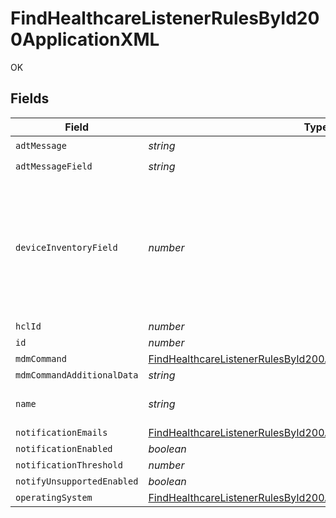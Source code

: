 # FindHealthcareListenerRulesById200ApplicationXML

OK


## Fields

| Field                                                                                                                                                               | Type                                                                                                                                                                | Required                                                                                                                                                            | Description                                                                                                                                                         | Example                                                                                                                                                             |
| ------------------------------------------------------------------------------------------------------------------------------------------------------------------- | ------------------------------------------------------------------------------------------------------------------------------------------------------------------- | ------------------------------------------------------------------------------------------------------------------------------------------------------------------- | ------------------------------------------------------------------------------------------------------------------------------------------------------------------- | ------------------------------------------------------------------------------------------------------------------------------------------------------------------- |
| `adtMessage`                                                                                                                                                        | *string*                                                                                                                                                            | :heavy_check_mark:                                                                                                                                                  | N/A                                                                                                                                                                 | A03                                                                                                                                                                 |
| `adtMessageField`                                                                                                                                                   | *string*                                                                                                                                                            | :heavy_check_mark:                                                                                                                                                  | N/A                                                                                                                                                                 | PV1-6-3                                                                                                                                                             |
| `deviceInventoryField`                                                                                                                                              | *number*                                                                                                                                                            | :heavy_minus_sign:                                                                                                                                                  | -1 represents the location field 'Room'; any other number is a mobile device extension attribute ID.                                                                |                                                                                                                                                                     |
| `hclId`                                                                                                                                                             | *number*                                                                                                                                                            | :heavy_minus_sign:                                                                                                                                                  | N/A                                                                                                                                                                 | 1                                                                                                                                                                   |
| `id`                                                                                                                                                                | *number*                                                                                                                                                            | :heavy_minus_sign:                                                                                                                                                  | N/A                                                                                                                                                                 | 1                                                                                                                                                                   |
| `mdmCommand`                                                                                                                                                        | [FindHealthcareListenerRulesById200ApplicationXMLMdmCommand](../../models/operations/findhealthcarelistenerrulesbyid200applicationxmlmdmcommand.md)                 | :heavy_minus_sign:                                                                                                                                                  | N/A                                                                                                                                                                 |                                                                                                                                                                     |
| `mdmCommandAdditionalData`                                                                                                                                          | *string*                                                                                                                                                            | :heavy_minus_sign:                                                                                                                                                  | N/A                                                                                                                                                                 |                                                                                                                                                                     |
| `name`                                                                                                                                                              | *string*                                                                                                                                                            | :heavy_check_mark:                                                                                                                                                  | N/A                                                                                                                                                                 | Patient Discharge - Wipe                                                                                                                                            |
| `notificationEmails`                                                                                                                                                | [FindHealthcareListenerRulesById200ApplicationXMLNotificationEmails](../../models/operations/findhealthcarelistenerrulesbyid200applicationxmlnotificationemails.md) | :heavy_minus_sign:                                                                                                                                                  | N/A                                                                                                                                                                 |                                                                                                                                                                     |
| `notificationEnabled`                                                                                                                                               | *boolean*                                                                                                                                                           | :heavy_minus_sign:                                                                                                                                                  | N/A                                                                                                                                                                 |                                                                                                                                                                     |
| `notificationThreshold`                                                                                                                                             | *number*                                                                                                                                                            | :heavy_minus_sign:                                                                                                                                                  | N/A                                                                                                                                                                 |                                                                                                                                                                     |
| `notifyUnsupportedEnabled`                                                                                                                                          | *boolean*                                                                                                                                                           | :heavy_minus_sign:                                                                                                                                                  | N/A                                                                                                                                                                 |                                                                                                                                                                     |
| `operatingSystem`                                                                                                                                                   | [FindHealthcareListenerRulesById200ApplicationXMLOperatingSystem](../../models/operations/findhealthcarelistenerrulesbyid200applicationxmloperatingsystem.md)       | :heavy_minus_sign:                                                                                                                                                  | N/A                                                                                                                                                                 |                                                                                                                                                                     |